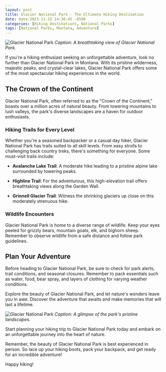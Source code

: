 ```yaml
---
layout: post
title: Glacier National Park - The Ultimate Hiking Destination
date: date:2023-11-15 14:30:45 -0500
categories: [Hiking Destinations, National Parks]
tags: [National Parks, Montana, Adventure]
---
```


![Glacier National Park](https://images.pexels.com/photos/206796/pexels-photo-206796.jpeg?auto=compress&cs=tinysrgb&w=1260&h=750&dpr=1)
*Caption: A breathtaking view of Glacier National Park.*

If you're a hiking enthusiast seeking an unforgettable adventure, look no further than Glacier National Park in Montana. With its pristine wilderness, majestic peaks, and crystal-clear lakes, Glacier National Park offers some of the most spectacular hiking experiences in the world.

## The Crown of the Continent

Glacier National Park, often referred to as the "Crown of the Continent," boasts over a million acres of natural beauty. From towering mountains to lush valleys, the park's diverse landscapes are a haven for outdoor enthusiasts.

### Hiking Trails for Every Level

Whether you're a seasoned backpacker or a casual day hiker, Glacier National Park has trails suited to all skill levels. From easy strolls to challenging back country treks, there's something for everyone. Some must-visit trails include:

- **Avalanche Lake Trail**: A moderate hike leading to a pristine alpine lake surrounded by towering peaks.

- **Highline Trail**: For the adventurous, this high-elevation trail offers breathtaking views along the Garden Wall.

- **Grinnell Glacier Trail**: Witness the shrinking glaciers up close on this moderately strenuous hike.

### Wildlife Encounters 

Glacier National Park is home to a diverse range of wildlife. Keep your eyes peeled for grizzly bears, mountain goats, elk, and bighorn sheep. Remember to observe wildlife from a safe distance and follow park guidelines.

## Plan Your Adventure

Before heading to Glacier National Park, be sure to check for park alerts, trail conditions, and seasonal closures. Remember to pack essentials such as water, food, bear spray, and layers of clothing for varying weather conditions.

Explore the beauty of Glacier National Park, and let nature's wonders leave you in awe. Discover the adventure that awaits and make memories that will last a lifetime.

![Glacier National Park](https://images.pexels.com/photos/417074/pexels-photo-417074.jpeg?auto=compress&cs=tinysrgb&w=1260&h=750&dpr=1)
*Caption: A glimpse of the park's pristine landscapes.*

Start planning your hiking trip to Glacier National Park today and embark on an unforgettable journey into the heart of nature.

Remember, the beauty of Glacier National Park is best experienced in person. So lace up your hiking boots, pack your backpack, and get ready for an incredible adventure!

Happy hiking!
